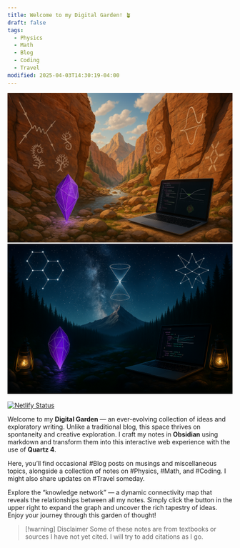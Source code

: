 ```yaml
---
title: Welcome to my Digital Garden! 🪴
draft: false
tags:
  - Physics
  - Math
  - Blog
  - Coding
  - Travel
modified: 2025-04-03T14:30:19-04:00
---
```

<div class="theme-image">
  <img src="assets/garden-day.png" class="light-img" style="width: 850px; height: 567;"/>
  <img src="assets/garden-night.png" class="dark-img" style="width: 850px; height: 450;" />
</div>

[![Netlify Status](https://api.netlify.com/api/v1/badges/adc653c6-8b10-409c-b828-56949fb3a946/deploy-status)](https://app.netlify.com/sites/notestreycole/deploys)

Welcome to my **Digital Garden** — an ever-evolving collection of ideas and exploratory writing. Unlike a traditional blog, this space thrives on spontaneity and creative exploration. I craft my notes in **Obsidian** using markdown and transform them into this interactive web experience with the use of **Quartz 4**.

Here, you’ll find occasional #Blog posts on musings and miscellaneous topics, alongside a collection of notes on #Physics, #Math, and #Coding. I might also share updates on #Travel someday.

Explore the “knowledge network” — a dynamic connectivity map that reveals the relationships between all my notes. Simply click the button in the upper right to expand the graph and uncover the rich tapestry of ideas. Enjoy your journey through this garden of thought!

> [!warning] Disclaimer
>  Some of these notes are from textbooks or sources I have not yet cited. I will try to add citations as I go.
